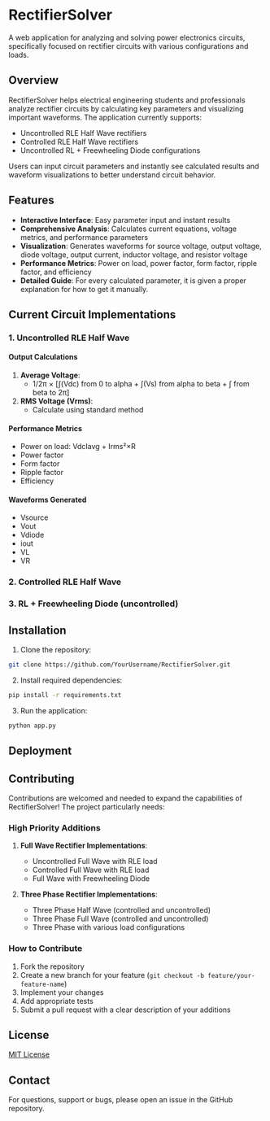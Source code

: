 # RectifierSolver

A web application for analyzing and solving power electronics circuits, specifically focused on rectifier circuits with various configurations and loads.

## Overview

RectifierSolver helps electrical engineering students and professionals analyze rectifier circuits by calculating key parameters and visualizing important waveforms. The application currently supports:

- Uncontrolled RLE Half Wave rectifiers
- Controlled RLE Half Wave rectifiers
- Uncontrolled RL + Freewheeling Diode configurations

Users can input circuit parameters and instantly see calculated results and waveform visualizations to better understand circuit behavior.

## Features

- **Interactive Interface**: Easy parameter input and instant results
- **Comprehensive Analysis**: Calculates current equations, voltage metrics, and performance parameters
- **Visualization**: Generates waveforms for source voltage, output voltage, diode voltage, output current, inductor voltage, and resistor voltage
- **Performance Metrics**: Power on load, power factor, form factor, ripple factor, and efficiency
- **Detailed Guide**: For every calculated parameter, it is given a proper explanation for how to get it manually.

## Current Circuit Implementations

### 1. Uncontrolled RLE Half Wave

#### Output Calculations
1. **Average Voltage**:
   - 1/2π × [∫(Vdc) from 0 to alpha + ∫(Vs) from alpha to beta + ∫ from beta to 2π]
2. **RMS Voltage (Vrms)**:
   - Calculate using standard method

#### Performance Metrics
- Power on load: VdcIavg + Irms²×R
- Power factor
- Form factor
- Ripple factor
- Efficiency

#### Waveforms Generated
- Vsource
- Vout
- Vdiode
- iout
- VL
- VR

### 2. Controlled RLE Half Wave

### 3. RL + Freewheeling Diode (uncontrolled)

## Installation

1. Clone the repository:
```bash
git clone https://github.com/YourUsername/RectifierSolver.git
```

2. Install required dependencies:
```bash
pip install -r requirements.txt
```

3. Run the application:
```bash
python app.py
```

## Deployment

## Contributing

Contributions are welcomed and needed to expand the capabilities of RectifierSolver! 
The project particularly needs:

### High Priority Additions
1. **Full Wave Rectifier Implementations**:
   - Uncontrolled Full Wave with RLE load
   - Controlled Full Wave with RLE load
   - Full Wave with Freewheeling Diode

2. **Three Phase Rectifier Implementations**:
   - Three Phase Half Wave (controlled and uncontrolled)
   - Three Phase Full Wave (controlled and uncontrolled)
   - Three Phase with various load configurations

### How to Contribute
1. Fork the repository
2. Create a new branch for your feature (`git checkout -b feature/your-feature-name`)
3. Implement your changes
4. Add appropriate tests
5. Submit a pull request with a clear description of your additions


## License

[MIT License](LICENSE)

## Contact

For questions, support or bugs, please open an issue in the GitHub repository.